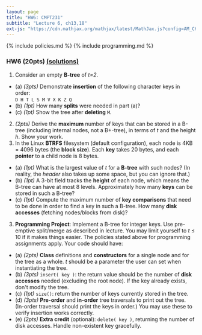 ```yaml
---
layout: page
title: "HW6: CMPT231"
subtitle: "Lecture 6, ch13,18"
ext-js: "https://cdn.mathjax.org/mathjax/latest/MathJax.js?config=AM_CHTML"
---
```


{% include policies.md %}
{% include programming.md %}

### HW6 (20pts) [(solutions)](solns)

1. Consider an empty **B-tree** of *t=2*.
  + (a) *(3pts)* Demonstrate **insertion** of the following character keys
    in order: <br/> `D H T L S M V X K Z Q`
  + (b) *(1pt)* How many **splits** were needed in part (a)?
  + (c) *(1pt)* Show the tree after **deleting** `M`.
2. *(2pts)* Derive the **maximum** number of keys that can be stored in a B-tree (including internal nodes, not a B+-tree), in terms of *t* and the height *h*.  Show your work.
3. In the Linux **BTRFS** filesystem (default configuration), each node is 4KB = 4096 bytes (the **block size**). Each **key** takes 20 bytes, and each **pointer** to a child node is 8 bytes.
  + (a) *(1pt)* What is the largest value of *t* for a **B-tree** with such nodes? (In reality, the *header* also takes up some space, but you can ignore that.)
  + (b) *(1pt)* A 3-bit field tracks the **height** of each node, which means the B-tree can have at most 8 levels. Approximately how many **keys** can be stored in such a B-tree?
  + (c) *(1pt)* Compute the maximum number of **key comparisons** that need to be done in order to find a key in such a B-tree. How many **disk accesses** (fetching nodes/blocks from disk)?
3. **Programming Project**: Implement a B-tree for integer keys. Use pre-emptive split/merge as described in lecture.  You may limit yourself to *t* &le; 10 if it makes things easier. The policies stated above for programming assignments apply.  Your code should have:
  + (a) *(2pts)*  **Class** definitions and **constructors** for a single node and for the tree as a whole. *t* should be a parameter the user can set when instantiating the tree.
  + (b) *(3pts)* `insert( key )`: the return value should be the number of **disk accesses** needed (excluding the root node). If the key already exists, don't modify the tree.
  + (c) *(1pt)* `size()`: return the number of keys currently stored in the tree.
  + (d) *(3pts)* **Pre-order** and **in-order** tree traversals to print out the tree. (In-order traversal should print the keys in order.) You may use these to verify insertion works correctly.
  + (e) *(2pts)* **Extra credit** (optional): `delete( key )`, returning the number of disk accesses. Handle non-existent key gracefully.
